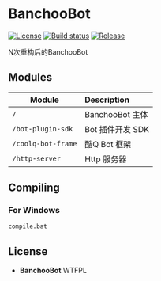 # BanchooBot
[![License](https://img.shields.io/badge/license-WTFPL-blue.svg)](https://raw.githubusercontent.com/1004121460/BanchooBot/master/LICENSE) [![Build status](https://ci.appveyor.com/api/projects/status/3drtvuj5mphatnuh?svg=true)](https://ci.appveyor.com/project/1004121460/banchoobot) [![Release](https://img.shields.io/github/release/1004121460/BanchooBot/all.svg)](https://github.com/1004121460/BanchooBot/releases)

N次重构后的BanchooBot

## Modules

| Module             | Description        |
| --------           | :-----             |
| `/`                | BanchooBot 主体     |
| `/bot-plugin-sdk`  | Bot 插件开发 SDK    |
| `/coolq-bot-frame` | 酷Q Bot 框架        |
| `/http-server`     | Http 服务器         |



## Compiling
### For Windows
```bash
compile.bat
```

## License
- __BanchooBot__ WTFPL
